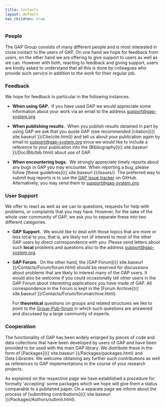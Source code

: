 ```yaml
---
title: Contacts
layout: default
has_children: true
---
```


### People
The GAP Group consists of many different people and
is most interested in close contact to the users of GAP.
On one hand we hope for feedback from users, on the other hand we are
offering to give support to users as well as we can. However with both,
reacting to feedback and giving support, users are kindly asked to
understand that all this is done by colleagues who provide such service
in addition to the work for their regular job.

### Feedback

We hope for feedback in particular in the following instances.

-   **When using GAP.**  If you have used GAP we would appreciate some
    information about your work via an email to the address
    <support@gap-system.org>.

-   **When publishing results.**  When you publish results
    obtained in part by using GAP we ask that you quote GAP (see
    recommended [citation]({{ site.baseurl }}/Cite/cite.html)) and
    tell us about your publication again by email to
    <support@gap-system.org> since we would like to include a reference
    to your publication into the
    [Bibliography]({{ site.baseurl }}/Doc/Bib/bib.html)
    about use of GAP.

-   **When encountering bugs.**  We strongly appreciate timely reports
    about any bugs in GAP you may encounter. When reporting a bug,
    please follow [these guidelines]({{ site.baseurl }}/issues/).
    The preferred way to submit bug reports is to use the [GAP issue
    tracker](https://github.com/gap-system/gap/issues) on GitHub.
    Alternatively, you may send them to <support@gap-system.org>.

### User Support

We offer to react as well as we can to questions, requests for help with
problems, or complaints that you may have. However, for the sake of the
whole user community of GAP, we ask you to separate these into two
different categories.

-   **GAP Support.**  We would like to deal with those topics that are
    more or less local to you, that is, are likely not of interest to
    most of the other GAP users by direct correspondence with you.
    Please send letters about such **local** problems and questions also
    to the address <support@gap-system.org>.

-   **GAP Forum.**  On the other hand, the
    [GAP Forum]({{ site.baseurl }}/Contacts/Forum/forum.html)
    should be reserved for discussions about problems that are likely to
    interest many of the GAP users. It would also be welcome if you
    could occasionally tell other users in the GAP Forum about
    interesting applications you have made of GAP. All correspondence in
    the Forum is kept in the
    [Forum Archive]({{ site.baseurl }}/Contacts/Forum/forumarchive.html).

    For **theoretical** questions on groups and related structures we
    like to point to the
    [Group-Pub-forum](https://people.bath.ac.uk/masgcs/gpf.html) in
    which such questions are answered and discussed by a large community
    of experts.

### Cooperation

The functionality of GAP has been widely enlarged by pieces of code and
data collections that have been developed by users of GAP and have been
provided to be used with the main GAP library. We distribute these in
the form of
[Packages]({{ site.baseurl }}/Packages/packages.html) and
Data Libraries.
We welcome obtaining any further such contributions as well as
references to GAP implementations in the course of your research
projects.

As explained on the respective page we have established a procedure for
formally 'accepting' some packages which we hope will give them a
status comparable to a published paper. On a separate page we inform
about the process of [submitting contributions]({{ site.baseurl }}/Packages/Authors/submit.html).
